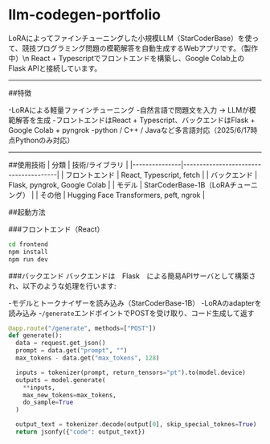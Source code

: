 # llm-codegen-portfolio

LoRAによってファインチューニングした小規模LLM（StarCoderBase）を使って、競技プログラミング問題の模範解答を自動生成するWebアプリです。（製作中）\n
React + Typescriptでフロントエンドを構築し、Google Colab上のFlask APIと接続しています。

---

##特徴

-LoRAによる軽量ファインチューニング
-自然言語で問題文を入力 → LLMが模範解答を生成
-フロントエンドはReact + Typescript、バックエンドはFlask + Google Colab + pyngrok
-python / C++ / Javaなど多言語対応（2025/6/17時点Pythonのみ対応）

---

##使用技術
| 分類          | 技術/ライブラリ                        |
|---------------|---------------------------------------|
| フロントエンド  | React, Typescript, fetch              |
| バックエンド    | Flask, pyngrok, Google Colab          |
| モデル          | StarCoderBase-1B（LoRAチューニング）    |
| その他          | Hugging Face Transformers, peft, ngrok |


##起動方法

###フロントエンド（React）

```bash
cd frontend
npm install
npm run dev

```


###バックエンド
バックエンドは　Flask　による簡易APIサーバとして構築され、以下のような処理を行います:

-モデルとトークナイザーを読み込み（StarCoderBase-1B）
-LoRAのadapterを読み込み
-`/generate`エンドポイントでPOSTを受け取り、コード生成して返す

```python
@app.route("/generate", methods=["POST"])
def generate():
  data = request.get_json()
  prompt = data.get("prompt", "")
  max_tokens - data.get("max_tokens", 128)

  inputs = tokenizer(prompt, return_tensors="pt").to(model.device)
  outputs = model.generate(
    **inputs,
    max_new_tokens=max_tokens,
    do_sample=True
  )

  output_text = tokenizer.decode(output[0], skip_special_toknes=True)
  return jsonfy({"code": output_text})
```



